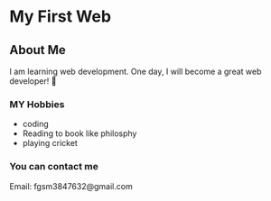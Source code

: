 <h1>My First Web</h1>

<h2>About Me</h2>
<p>I am learning web development. One day, I will become a great web developer! 🚀 </p>

<h3>MY Hobbies</h3>
<ul> 
    <li>coding</li>
    <li>Reading to book like philosphy</li>
    <li>playing cricket </li>
</ul>    
<h3>You can contact me</h3>
<p>Email: fgsm3847632@gmail.com</p>

